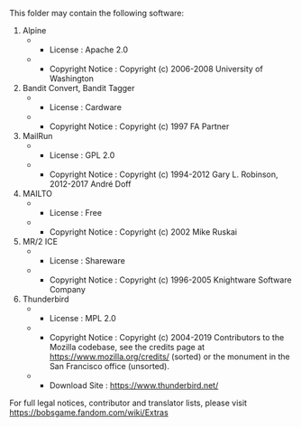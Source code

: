 This folder may contain the following software:

1. Alpine
   - - License : Apache 2.0
   - - Copyright Notice : Copyright (c) 2006-2008 University of Washington
2. Bandit Convert, Bandit Tagger
   - - License : Cardware
   - - Copyright Notice : Copyright (c) 1997 FA Partner
3. MailRun
   - - License : GPL 2.0
   - - Copyright Notice : Copyright (c) 1994-2012 Gary L. Robinson, 2012-2017 Andr&eacute; Doff
4. MAILTO
   - - License : Free
   - - Copyright Notice : Copyright (c) 2002 Mike Ruskai
5. MR/2 ICE
   - - License : Shareware
   - - Copyright Notice : Copyright (c) 1996-2005 Knightware Software Company
6. Thunderbird
   - - License : MPL 2.0
   - - Copyright Notice : Copyright (c) 2004-2019 Contributors to the Mozilla codebase, see the credits page at https://www.mozilla.org/credits/ (sorted) or the monument in the San Francisco office (unsorted).
   - - Download Site : https://www.thunderbird.net/

For full legal notices, contributor and translator lists, please visit https://bobsgame.fandom.com/wiki/Extras